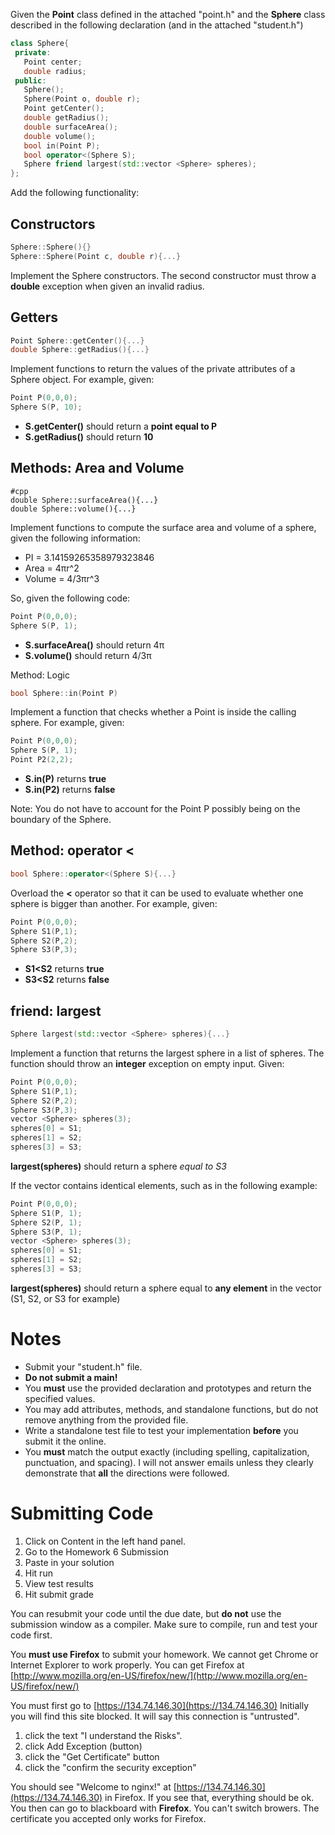 Given the **Point** class defined in the attached "point.h" and the **Sphere** class described in the following declaration (and in the attached "student.h")

```cpp
class Sphere{
 private:
   Point center;
   double radius;
 public:
   Sphere();
   Sphere(Point o, double r);
   Point getCenter();
   double getRadius();
   double surfaceArea();
   double volume();
   bool in(Point P);
   bool operator<(Sphere S);
   Sphere friend largest(std::vector <Sphere> spheres);
};
```
Add the following functionality:

Constructors
--------------------------------------
```cpp
Sphere::Sphere(){}
Sphere::Sphere(Point c, double r){...}
```
Implement the Sphere constructors. The second constructor must throw a **double** exception when given an invalid radius.

Getters
---------------------------------------
```cpp
Point Sphere::getCenter(){...}
double Sphere::getRadius(){...} 
```
Implement functions to return the values of the private attributes of a Sphere object. For example, given:

```cpp
Point P(0,0,0);
Sphere S(P, 10);
```
* **S.getCenter()** should return a **point equal to P**
* **S.getRadius()** should return **10**

Methods: Area and Volume
-------------------------------------------------------------------
```
#cpp
double Sphere::surfaceArea(){...}
double Sphere::volume(){...}
```
Implement functions to compute the surface area and volume of a sphere, given the following information:

* PI = 3.14159265358979323846  
* Area = 4πr^2
* Volume = 4/3πr^3

So, given the following code:

```cpp
Point P(0,0,0);
Sphere S(P, 1);
```
* **S.surfaceArea()** should return 4π
* **S.volume()** should return 4/3π

Method: Logic

```cpp
bool Sphere::in(Point P)
```
Implement a function that checks whether a Point is inside the calling sphere. For example, given:

```cpp
Point P(0,0,0);
Sphere S(P, 1);
Point P2(2,2);
```

* **S.in(P)** returns **true**
* **S.in(P2)** returns **false**

Note: You do not have to account for the Point P possibly being on the boundary of the Sphere. 

Method: operator <
---------------------------------
```cpp
bool Sphere::operator<(Sphere S){...}
```
Overload the **<** operator so that it can be used to evaluate whether one sphere is bigger than another. For example, given:

```cpp
Point P(0,0,0);
Sphere S1(P,1);
Sphere S2(P,2);
Sphere S3(P,3);
```
* **S1<S2** returns **true**
* **S3<S2** returns **false**

friend: largest
------------------------------------------------------
```cpp
Sphere largest(std::vector <Sphere> spheres){...}
```
Implement a function that returns the largest sphere in a list of spheres. The function should throw an **integer** exception on empty input. Given:

```cpp
Point P(0,0,0);
Sphere S1(P,1);
Sphere S2(P,2);
Sphere S3(P,3);
vector <Sphere> spheres(3);
spheres[0] = S1;
spheres[1] = S2;
spheres[3] = S3;
```
**largest(spheres)** should return a sphere *equal to S3*

If the vector contains identical elements, such as in the following example:
```cpp
Point P(0,0,0);
Sphere S1(P, 1);
Sphere S2(P, 1);
Sphere S3(P, 1);
vector <Sphere> spheres(3);
spheres[0] = S1;
spheres[1] = S2;
spheres[3] = S3;
```
**largest(spheres)** should return a sphere equal to **any element** in the vector (S1, S2, or S3 for example)

Notes
=====
* Submit your "student.h" file. 
* **Do not submit a main!**
* You **must** use the provided declaration and prototypes and return the specified values. 
* You may add attributes, methods, and standalone functions, but do not remove anything from the provided file. 
* Write a standalone test file to test your implementation **before** you submit it the online.
* You **must** match the output exactly (including spelling, capitalization, punctuation, and spacing). I will not answer emails unless they clearly demonstrate that **all** the directions were followed.


Submitting Code
===============

1. Click on Content in the left hand panel.
2. Go to the Homework 6 Submission
3. Paste in your solution
4. Hit run
5. View test results
6. Hit submit grade

You can resubmit your code until the due date, but **do not**  use the submission window as a compiler. Make sure to compile, run and test your code first.

You **must use Firefox** to submit your homework. We cannot get Chrome or Internet Explorer to work properly. You can get Firefox at [http://www.mozilla.org/en-US/firefox/new/](http://www.mozilla.org/en-US/firefox/new/)

You must first go to [https://134.74.146.30](https://134.74.146.30) Initially you will find this site blocked. It will say this connection is "untrusted".


1. click the text "I understand the Risks".
2. click Add Exception (button)
3. click the "Get Certificate" button
4. click the "confirm the security exception"

You should see "Welcome to nginx!" at [https://134.74.146.30](https://134.74.146.30) in Firefox. If you see that, everything should be ok. You then can go to blackboard with **Firefox**. You can't switch browers. The certificate you accepted only works for Firefox.

